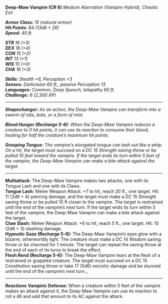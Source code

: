 **Deep-Maw Vampire (CR 6)**
_Medium Aberration (Vampire Hybrid), Chaotic Evil_

**_Armor Class:_** _15 (natural armor)  
**Hit Points:** 84 (13d8 + 26)  
**Speed:** 40 ft._

**_STR_** _16 (+3)  
**DEX** 18 (+4)  
**CON** 15 (+2)  
**INT** 13 (+1)  
**WIS** 10 (+0)  
**CHA** 16 (+3)_

**_Skills:_** _Stealth +6, Perception +3  
**Senses:** Darkvision 60 ft., passive Perception 13  
**Languages:** Common, Deep Speech, telepathy 60 ft.  
**Challenge:** 6 (2,300 XP)_

---

**_Shapechanger:_** _As an action, the Deep-Maw Vampire can transform into a swarm of rats, bats, or a form of mist._

**_Blood Hunger (Recharge 5-6):_** _When the Deep-Maw Vampire reduces a creature to 0 hit points, it can use its reaction to consume their blood, healing for half the creature’s maximum hit points._

**_Grasping Tongue:_** _The vampire’s elongated tongue can lash out like a whip. On a hit, the target must succeed on a DC 15 Strength saving throw or be pulled 10 feet toward the vampire. If the target ends its turn within 5 feet of the vampire, the Deep-Maw Vampire can make a bite attack against the target._

---

**Multiattack:** The Deep-Maw Vampire makes two attacks, one with its Tongue Lash and one with its Claws.  
**Tongue Lash:** Melee Weapon Attack: +7 to hit, reach 20 ft., one target. Hit: 11 (2d6 + 4) piercing damage, and the target must make a DC 15 Strength saving throw or be pulled 10 ft closer to the vampire. The target is restrained until the end of the vampire’s next turn. If the target ends its turn within 5 feet of the vampire, the Deep-Maw Vampire can make a bite attack against the target.  
**Claw Slash:** Melee Weapon Attack: +6 to hit, reach 5 ft., one target. Hit: 10 (2d6 + 3) slashing damage.  
**Hypnotic Gaze (Recharge 5-6):** The Deep-Maw Vampire’s eyes glow with a bizarre, otherworldly light. The creature must make a DC 14 Wisdom saving throw or be charmed for 1 minute. The target can repeat the saving throw at the end of each of its turns to break the effect.  
**Flesh Rend (Recharge 5-6):** The Deep-Maw Vampire tears at the flesh of a restrained or grappled creature. The target must succeed on a DC 15 Constitution saving throw or take 17 (5d6) necrotic damage and be stunned until the end of the vampire’s next turn._

---

**_Reactions_**
**Vampiric Defense:** When a creature within 5 feet of the vampire makes an attack against it, the Deep-Maw Vampire can use its reaction to roll a d6 and add that amount to its AC against the attack.